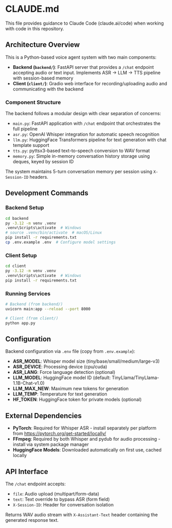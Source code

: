 # CLAUDE.md

This file provides guidance to Claude Code (claude.ai/code) when working with code in this repository.

## Architecture Overview

This is a Python-based voice agent system with two main components:

- **Backend (`backend/`)**: FastAPI server that provides a `/chat` endpoint accepting audio or text input. Implements ASR → LLM → TTS pipeline with session-based memory
- **Client (`client/`)**: Gradio web interface for recording/uploading audio and communicating with the backend

### Component Structure

The backend follows a modular design with clear separation of concerns:

- `main.py`: FastAPI application with `/chat` endpoint that orchestrates the full pipeline
- `asr.py`: OpenAI Whisper integration for automatic speech recognition  
- `llm.py`: HuggingFace Transformers pipeline for text generation with chat template support
- `tts.py`: pyttsx3-based text-to-speech conversion to WAV format
- `memory.py`: Simple in-memory conversation history storage using deques, keyed by session ID

The system maintains 5-turn conversation memory per session using `X-Session-ID` headers.

## Development Commands

### Backend Setup
```bash
cd backend
py -3.12 -m venv .venv
.venv\Scripts\activate  # Windows
# source .venv/bin/activate  # macOS/Linux
pip install -r requirements.txt
cp .env.example .env  # Configure model settings
```

### Client Setup  
```bash
cd client
py -3.12 -m venv .venv
.venv\Scripts\activate  # Windows
pip install -r requirements.txt
```

### Running Services
```bash
# Backend (from backend/)
uvicorn main:app --reload --port 8000

# Client (from client/)
python app.py
```

## Configuration

Backend configuration via `.env` file (copy from `.env.example`):

- **ASR_MODEL**: Whisper model size (tiny/base/small/medium/large-v3)
- **ASR_DEVICE**: Processing device (cpu/cuda)
- **ASR_LANG**: Force language detection (optional)
- **LLM_MODEL**: HuggingFace model ID (default: TinyLlama/TinyLlama-1.1B-Chat-v1.0)
- **LLM_MAX_NEW**: Maximum new tokens for generation
- **LLM_TEMP**: Temperature for text generation
- **HF_TOKEN**: HuggingFace token for private models (optional)

## External Dependencies

- **PyTorch**: Required for Whisper ASR - install separately per platform from https://pytorch.org/get-started/locally/
- **FFmpeg**: Required by both Whisper and pydub for audio processing - install via system package manager
- **HuggingFace Models**: Downloaded automatically on first use, cached locally

## API Interface

The `/chat` endpoint accepts:
- `file`: Audio upload (multipart/form-data)  
- `text`: Text override to bypass ASR (form field)
- `X-Session-ID`: Header for conversation isolation

Returns WAV audio stream with `X-Assistant-Text` header containing the generated response text.